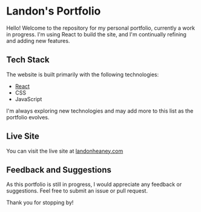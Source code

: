 # Landon's Portfolio

Hello! Welcome to the repository for my personal portfolio, currently a work in progress. I'm using React to build the site, and I'm continually refining and adding new features.

## Tech Stack

The website is built primarily with the following technologies:

- [React](https://reactjs.org/)
- CSS
- JavaScript

I'm always exploring new technologies and may add more to this list as the portfolio evolves.

## Live Site

You can visit the live site at [landonheaney.com](http://www.landonheaney.com)

## Feedback and Suggestions

As this portfolio is still in progress, I would appreciate any feedback or suggestions. Feel free to submit an issue or pull request.

Thank you for stopping by!
